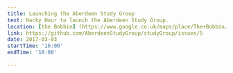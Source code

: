 ```yaml
---
title: Launching the Aberdeen Study Group
text: Hacky Hour to launch the Aberdeen Study Group.
location: [the Bobbin] (https://www.google.co.uk/maps/place/The+Bobbin/@57.1625162,-2.0984527,17z/data=!3m1!4b1!4m5!3m4!1s0x48840e11e3e5ee59:0x300bff203c3e9c60!8m2!3d57.1625162!4d-2.096264)
link: https://github.com/AberdeenStudyGroup/studyGroup/issues/5
date: 2017-03-03
startTime: '16:00'
endTime: '18:00'

---
```

